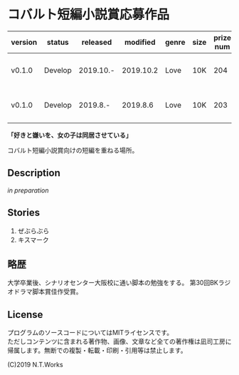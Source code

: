 # コバルト短編小説賞応募作品

| version | status | released | modified | genre | size | prize num | contest |
| --- | --- | --- | --- | --- | --- | --- | --- |
| v0.1.0 | Develop | 2019.10.- | 2019.10.2 | Love | 10K | 204 | [短編小説新人賞](http://cobalt.shueisha.co.jp/write/newface-award-apply/) |
| v0.1.0 | Develop | 2019.8.- | 2019.8.6 | Love | 10K | 203 | [短編小説新人賞](http://cobalt.shueisha.co.jp/write/newface-award-apply/) |

**「好きと嫌いを、女の子は同居させている」**

コバルト短編小説賞向けの短編を重ねる場所。

## Description

*in preparation*

## Stories

1. ぜぶらぶら
2. キスマーク

## 略歴

大学卒業後、シナリオセンター大阪校に通い脚本の勉強をする。
第30回BKラジオドラマ脚本賞佳作受賞。

## License

プログラムのソースコードについてはMITライセンスです。  
ただしコンテンツに含まれる著作物、画像、文章など全ての著作権は凪司工房に帰属します。無断での複製・転載・印刷・引用等は禁止します。

(C)2019 N.T.Works


